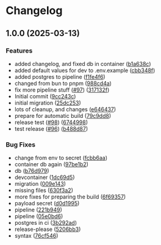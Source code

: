 # Changelog

## 1.0.0 (2025-03-13)


### Features

* added changelog, and fixed db in container ([b1a638c](https://github.com/CaptainPowerTurtle/teck-website-monorepo/commit/b1a638c392ccca6fe80bb0723f5b602ace5e2e36))
* added default values for dev to .env.example ([cbb348f](https://github.com/CaptainPowerTurtle/teck-website-monorepo/commit/cbb348f63785217189d8fad497b372a7c8523793))
* added postgres to pipeline ([f1fe4f6](https://github.com/CaptainPowerTurtle/teck-website-monorepo/commit/f1fe4f6e9e6147039f3b327dfcd0366ca6ea56ff))
* changed from bun to pnpm ([988cd4a](https://github.com/CaptainPowerTurtle/teck-website-monorepo/commit/988cd4a2e09e64eea9713c7edd043041f991edef))
* fix more pipeline stuff ([#97](https://github.com/CaptainPowerTurtle/teck-website-monorepo/issues/97)) ([317132f](https://github.com/CaptainPowerTurtle/teck-website-monorepo/commit/317132f224d651d3286e22d2a78a7ca7637a8cb7))
* Initial commit ([9cc243c](https://github.com/CaptainPowerTurtle/teck-website-monorepo/commit/9cc243c16242a4910b53bc075e2094bd2f5837e2))
* initial migration ([25dc253](https://github.com/CaptainPowerTurtle/teck-website-monorepo/commit/25dc253703e08b28850c8fc0c7ca1db092a3336e))
* lots of cleanup, and changes ([e646437](https://github.com/CaptainPowerTurtle/teck-website-monorepo/commit/e6464375c4eefc5fe390344b8edd41329a1b6fd2))
* prepare for automatic build ([79c9dd8](https://github.com/CaptainPowerTurtle/teck-website-monorepo/commit/79c9dd86a910b4720fa0f560ef312120d77d95ca))
* release test ([#98](https://github.com/CaptainPowerTurtle/teck-website-monorepo/issues/98)) ([6744998](https://github.com/CaptainPowerTurtle/teck-website-monorepo/commit/67449983c3485bfa724692560a6f5ac5c586332a))
* test release ([#96](https://github.com/CaptainPowerTurtle/teck-website-monorepo/issues/96)) ([b488d87](https://github.com/CaptainPowerTurtle/teck-website-monorepo/commit/b488d87eca3120a0f3c16def8ced1483eedcc65f))


### Bug Fixes

* change from env to secret ([fcbb6aa](https://github.com/CaptainPowerTurtle/teck-website-monorepo/commit/fcbb6aa8813df2d6a1b422c4fd46068be3b94b77))
* container db again ([97be1b2](https://github.com/CaptainPowerTurtle/teck-website-monorepo/commit/97be1b2128f455122e68ad02a6ac808b47c6fd21))
* db ([b76d979](https://github.com/CaptainPowerTurtle/teck-website-monorepo/commit/b76d9795e6a3a45a6837566a250e3dfcb05f5209))
* devcontainer ([1dc69d5](https://github.com/CaptainPowerTurtle/teck-website-monorepo/commit/1dc69d53181dc0aa99ef307f23d22ca4dacc7795))
* migration ([009e143](https://github.com/CaptainPowerTurtle/teck-website-monorepo/commit/009e1433c0690f3797cc039f0a267fa8128f415c))
* missing files ([630f3a2](https://github.com/CaptainPowerTurtle/teck-website-monorepo/commit/630f3a2d4d82c3701f7da6905e51d145add05793))
* more fixes for preparing the build ([6f69357](https://github.com/CaptainPowerTurtle/teck-website-monorepo/commit/6f69357276ed4eede85ad77801ce152f658f704a))
* payload secret ([d0d1995](https://github.com/CaptainPowerTurtle/teck-website-monorepo/commit/d0d19953133ae03f826bb263d772c7e8d4c536d4))
* pipeline ([221b949](https://github.com/CaptainPowerTurtle/teck-website-monorepo/commit/221b94978271c0130e5c4aa4af88d3d116469747))
* pipeline ([05e0bd6](https://github.com/CaptainPowerTurtle/teck-website-monorepo/commit/05e0bd62904685da83b06935f4e56c78508d9a5c))
* postgres in ci ([3b292ad](https://github.com/CaptainPowerTurtle/teck-website-monorepo/commit/3b292add53a8caedf28732864dda1ab4bd01ca9d))
* release-please ([5206bb3](https://github.com/CaptainPowerTurtle/teck-website-monorepo/commit/5206bb331f2581800694d4726faeff92ead769d5))
* syntax ([76cf546](https://github.com/CaptainPowerTurtle/teck-website-monorepo/commit/76cf546af9dd29f4dbfc16ee9b2e1e83d59b3c04))
